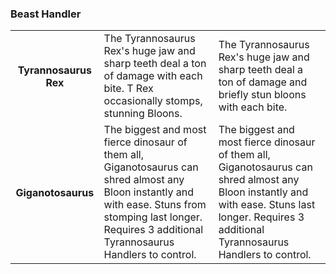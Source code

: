 ### Beast Handler


<table>
   <tr>
    <td align='center'>
       <h4>Tyrannosaurus Rex</h4>
    </td>
    <td>
       The Tyrannosaurus Rex's huge jaw and sharp teeth deal a ton of damage with each bite. T Rex occasionally stomps, stunning Bloons.
    </td>
    <td>
       The Tyrannosaurus Rex's huge jaw and sharp teeth deal a ton of damage and briefly stun bloons with each bite.
    </td>
</tr><tr>
    <td align='center'>
       <h4>Giganotosaurus</h4>
    </td>
    <td>
       The biggest and most fierce dinosaur of them all, Giganotosaurus can shred almost any Bloon instantly and with ease. Stuns from stomping last longer. Requires 3 additional Tyrannosaurus Handlers to control.
    </td>
    <td>
       The biggest and most fierce dinosaur of them all, Giganotosaurus can shred almost any Bloon instantly and with ease. Stuns last longer. Requires 3 additional Tyrannosaurus Handlers to control.
    </td>
</tr>
</table>